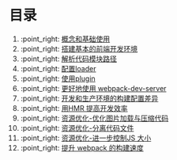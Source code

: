 # 目录

1. :point\_right: [概念和基础使用](/webpack/概念和基础使用.md)
2. :point\_right: [搭建基本的前端开发环境](/webpack/搭建基本的前端开发环境.md)
3. :point\_right: [解析代码模块路径](/webpack/解析代码模块路径.md)
4. :point\_right: [配置loader](/webpack/配置loader.md)
5. :point\_right: [使用plugin](/webpack/使用plugin.md)
6. :point\_right: [更好地使用 webpack-dev-server](/webpack/更好地使用webpack-dev-server.md)
7. :point\_right: [开发和生产环境的构建配置差异](/webpack/开发和生产环境的构建配置差异.md)
8. :point\_right: [用HMR 提高开发效率](/webpack/用HMR提高开发效率.md)
9. :point\_right: [资源优化-优化图片加载与压缩代码](/webpack/优化图片加载与压缩代码.md)
10. :point\_right: [资源优化-分离代码文件](/webpack/分离代码文件.md)
11. :point\_right: [资源优化-进一步控制JS 大小](/webpack/进一步控制JS大小.md)
12. :point\_right: [提升 webpack 的构建速度](/webpack/提升webpack的构建速度.md)



